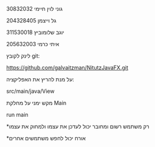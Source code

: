 גוני לוין חיימי 30832032

גל וייצמן 204328405

יוגב שלומוביץ 311530018

איתי כרמי 205632003



לינק לקובץ git:

https://github.com/galvaitzman/NitutzJavaFX.git


על מנת להריץ את האפליקציה:

src/main/java/View

מקש ימני על מחלקת Main

run main


*רק משתמש רשום ומחובר יכול לעדכן את עצמו ולמחוק את עצמו

*אורח יכול לחפש משתמשים אחרים
